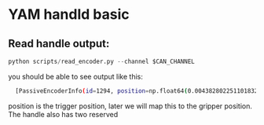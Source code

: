 # YAM handld basic

## Read handle output:
```python
python scripts/read_encoder.py --channel $CAN_CHANNEL
```

you should be able to see output like this:
```bash
  [PassiveEncoderInfo(id=1294, position=np.float64(0.004382802251101832), velocity=0.0, io_inputs=[0, 0])]
```

position is the trigger position, later we will map this to the gripper position. The handle also has two reserved
